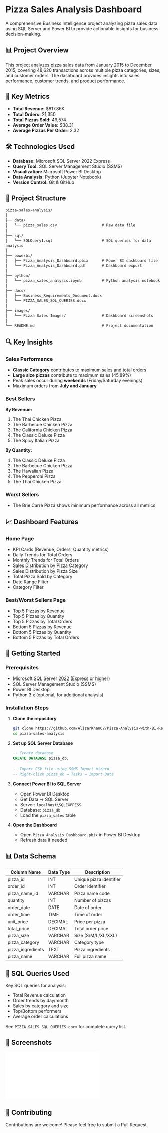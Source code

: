 # Pizza Sales Analysis Dashboard

A comprehensive Business Intelligence project analyzing pizza sales data using SQL Server and Power BI to provide actionable insights for business decision-making.

## 📊 Project Overview

This project analyzes pizza sales data from January 2015 to December 2015, covering 48,620 transactions across multiple pizza categories, sizes, and customer orders. The dashboard provides insights into sales performance, customer trends, and product performance.

## 🎯 Key Metrics

- **Total Revenue:** $817.86K
- **Total Orders:** 21,350
- **Total Pizzas Sold:** 49,574
- **Average Order Value:** $38.31
- **Average Pizzas Per Order:** 2.32

## 🛠️ Technologies Used

- **Database:** Microsoft SQL Server 2022 Express
- **Query Tool:** SQL Server Management Studio (SSMS)
- **Visualization:** Microsoft Power BI Desktop
- **Data Analysis:** Python (Jupyter Notebook)
- **Version Control:** Git & GitHub

## 📁 Project Structure

```
pizza-sales-analysis/
│
├── data/
│   └── pizza_sales.csv                    # Raw data file
│
├── sql/
│   └── SQLQuery1.sql                      # SQL queries for data analysis
│
├── powerbi/
│   ├── Pizza_Analysis_Dashboard.pbix      # Power BI dashboard file
│   └── Pizza_Analysis_Dashboard.pdf       # Dashboard export
│
├── python/
│   └── pizza_sales_analysis.ipynb         # Python analysis notebook
│
├── docs/
│   ├── Business_Requirements_Document.docx
│   └── PIZZA_SALES_SQL_QUERIES.docx
│
├── images/
│   └── Pizza Sales Images/                # Dashboard screenshots
│
└── README.md                              # Project documentation
```

## 🔍 Key Insights

### Sales Performance
- **Classic Category** contributes to maximum sales and total orders
- **Large size pizzas** contribute to maximum sales (45.89%)
- Peak sales occur during **weekends** (Friday/Saturday evenings)
- Maximum orders from **July and January**

### Best Sellers
**By Revenue:**
1. The Thai Chicken Pizza
2. The Barbecue Chicken Pizza
3. The California Chicken Pizza
4. The Classic Deluxe Pizza
5. The Spicy Italian Pizza

**By Quantity:**
1. The Classic Deluxe Pizza
2. The Barbecue Chicken Pizza
3. The Hawaiian Pizza
4. The Pepperoni Pizza
5. The Thai Chicken Pizza

### Worst Sellers
- The Brie Carre Pizza shows minimum performance across all metrics

## 📈 Dashboard Features

### Home Page
- KPI Cards (Revenue, Orders, Quantity metrics)
- Daily Trends for Total Orders
- Monthly Trends for Total Orders
- Sales Distribution by Pizza Category
- Sales Distribution by Pizza Size
- Total Pizza Sold by Category
- Date Range Filter
- Category Filter

### Best/Worst Sellers Page
- Top 5 Pizzas by Revenue
- Top 5 Pizzas by Quantity
- Top 5 Pizzas by Total Orders
- Bottom 5 Pizzas by Revenue
- Bottom 5 Pizzas by Quantity
- Bottom 5 Pizzas by Total Orders

## 🚀 Getting Started

### Prerequisites
- Microsoft SQL Server 2022 (Express or higher)
- SQL Server Management Studio (SSMS)
- Power BI Desktop
- Python 3.x (optional, for additional analysis)

### Installation Steps

1. **Clone the repository**
   ```bash
   git clone https://github.com/AlizarKhan62/Pizza-Analysis-with-BI-Report.git
   cd pizza-sales-analysis
   ```

2. **Set up SQL Server Database**
   ```sql
   -- Create database
   CREATE DATABASE pizza_db;
   
   -- Import CSV file using SSMS Import Wizard
   -- Right-click pizza_db → Tasks → Import Data
   ```

3. **Connect Power BI to SQL Server**
   - Open Power BI Desktop
   - Get Data → SQL Server
   - Server: `localhost\SQLEXPRESS`
   - Database: `pizza_db`
   - Load the `pizza_sales` table

4. **Open the Dashboard**
   - Open `Pizza_Analysis_Dashboard.pbix` in Power BI Desktop
   - Refresh data if needed

## 📊 Data Schema

| Column Name | Data Type | Description |
|-------------|-----------|-------------|
| pizza_id | INT | Unique pizza identifier |
| order_id | INT | Order identifier |
| pizza_name_id | VARCHAR | Pizza name code |
| quantity | INT | Number of pizzas |
| order_date | DATE | Date of order |
| order_time | TIME | Time of order |
| unit_price | DECIMAL | Price per pizza |
| total_price | DECIMAL | Total order price |
| pizza_size | VARCHAR | Size (S/M/L/XL/XXL) |
| pizza_category | VARCHAR | Category type |
| pizza_ingredients | TEXT | Pizza ingredients |
| pizza_name | VARCHAR | Full pizza name |

## 🔧 SQL Queries Used

Key SQL queries for analysis:
- Total Revenue calculation
- Order trends by day/month
- Sales by category and size
- Top/Bottom performers
- Average order calculations

See `PIZZA_SALES_SQL_QUERIES.docx` for complete query list.

## 📸 Screenshots

![Dashboard](Pizza_Analysis_Dashboard.pdf)


## 🤝 Contributing

Contributions are welcome! Please feel free to submit a Pull Request.


